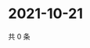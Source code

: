 # 2021-10-21

共 0 条

<!-- BEGIN WEIBO -->
<!-- 最后更新时间 Thu Oct 21 2021 18:15:29 GMT+0800 (China Standard Time) -->

<!-- END WEIBO -->
